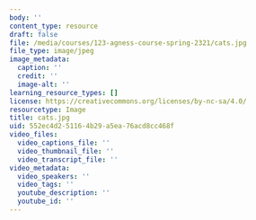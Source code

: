 ```yaml
---
body: ''
content_type: resource
draft: false
file: /media/courses/123-agness-course-spring-2321/cats.jpg
file_type: image/jpeg
image_metadata:
  caption: ''
  credit: ''
  image-alt: ''
learning_resource_types: []
license: https://creativecommons.org/licenses/by-nc-sa/4.0/
resourcetype: Image
title: cats.jpg
uid: 552ec4d2-5116-4b29-a5ea-76acd8cc468f
video_files:
  video_captions_file: ''
  video_thumbnail_file: ''
  video_transcript_file: ''
video_metadata:
  video_speakers: ''
  video_tags: ''
  youtube_description: ''
  youtube_id: ''
---
```

